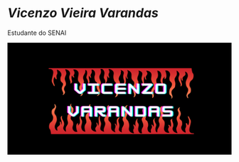 # _Vicenzo Vieira Varandas_
Estudante do SENAI

![Imagem Feita por mim](https://raw.githubusercontent.com/VICENZOvava/Arquivo-C/58c9987edecd0604c1d20213d62fdceb4b61eec3/financial.png)
